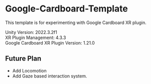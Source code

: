 # Google-Cardboard-Template


This template is for experimenting with Google Cardboard XR plugin.

Unity Version: 2022.3.2f1  
XR Plugin Management: 4.3.3  
Google Cardboard XR Plugin Version: 1.21.0

## Future Plan
- Add Locomotion
- Add Gaze based interaction system.
